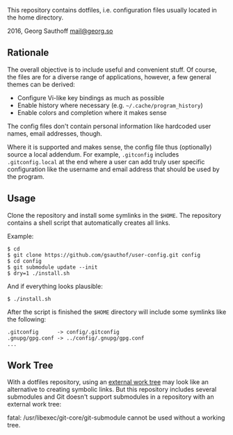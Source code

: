 This repository contains dotfiles, i.e. configuration files
usually located in the home directory.

2016, Georg Sauthoff <mail@georg.so>

## Rationale

The overall objective is to include useful and convenient
stuff. Of course, the files are for a diverse range of
applications, however, a few general themes can be derived:

- Configure Vi-like key bindings as much as possible
- Enable history where necessary (e.g. `~/.cache/program_history`)
- Enable colors and completion where it makes sense

The config files don't contain personal information like
hardcoded user names, email addresses, though.

Where it is supported and makes sense, the config file thus
(optionally) source a local addendum. For example, `.gitconfig`
includes `.gitconfig.local` at the end where a user can add truly
user specific configuration like the username and email address
that should be used by the program.

## Usage

Clone the repository and install some symlinks in the `$HOME`.
The repository contains a shell script that automatically
creates all links.

Example:

    $ cd
    $ git clone https://github.com/gsauthof/user-config.git config
    $ cd config
    $ git submodule update --init
    $ dry=1 ./install.sh

And if everything looks plausible:

    $ ./install.sh

After the script is finished the `$HOME` directory will include
some symlinks like the following:

    .gitconfig      -> config/.gitconfig
    .gnupg/gpg.conf -> ../config/.gnupg/gpg.conf
    ...


## Work Tree

With a dotfiles repository, using an [external work tree][1] may
look like an alternative to creating symbolic links. But this
repository includes several submodules and Git doesn't support
submodules in a repository with an external work tree:

   fatal: /usr/libexec/git-core/git-submodule cannot be used
   without a working tree.


[1]: http://stackoverflow.com/questions/505467/can-i-store-the-git-folder-outside-the-files-i-want-tracked/26746068#26746068
